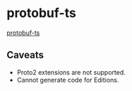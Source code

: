 # protobuf-ts

[protobuf-ts](https://github.com/timostamm/protobuf-ts)

## Caveats

- Proto2 extensions are not supported.
- Cannot generate code for Editions.
